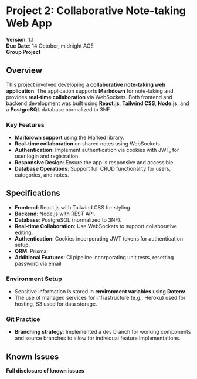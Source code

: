 # Project 2: Collaborative Note-taking Web App

**Version**: 1.1  
**Due Date**: 14 October, midnight AOE  
**Group Project**

## Overview

This project involved developing a **collaborative note-taking web application**. The application supports **Markdown** for note-taking and provides **real-time collaboration** via WebSockets. Both frontend and backend development was built using **React.js**, **Tailwind CSS**, **Node.js**, and a **PostgreSQL** database normalized to 3NF.

### Key Features

- **Markdown support** using the Marked library.
- **Real-time collaboration** on shared notes using WebSockets.
- **Authentication**: Implement authentication via cookies with JWT, for user login and registration.
- **Responsive Design**: Ensure the app is responsive and accessible.
- **Database Operations**: Support full CRUD functionality for users, categories, and notes.

## Specifications

- **Frontend**: React.js with Tailwind CSS for styling.
- **Backend**: Node.js with REST API.
- **Database**: PostgreSQL (normalized to 3NF).
- **Real-time Collaboration**: Use WebSockets to support collaborative editing.
- **Authentication**: Cookies incorporating JWT tokens for authentication setup.
- **ORM**: Prisma.
- **Additional Features**: CI pipeline incorporating unit tests, resetting password via email

### Environment Setup

- Sensitive information is stored in **environment variables** using **Dotenv**.
- The use of managed services for infrastructure (e.g., Heroku) used for hosting, S3 used for data storage.


### Git Practice

- **Branching strategy**: Implemented a dev branch for working components and source branches to allow for individual feature implementations.

## Known Issues

**Full disclosure of known issues** 